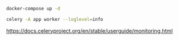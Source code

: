 ```bash
docker-compose up -d
```


```bash
celery -A app worker --loglevel=info
```

https://docs.celeryproject.org/en/stable/userguide/monitoring.html